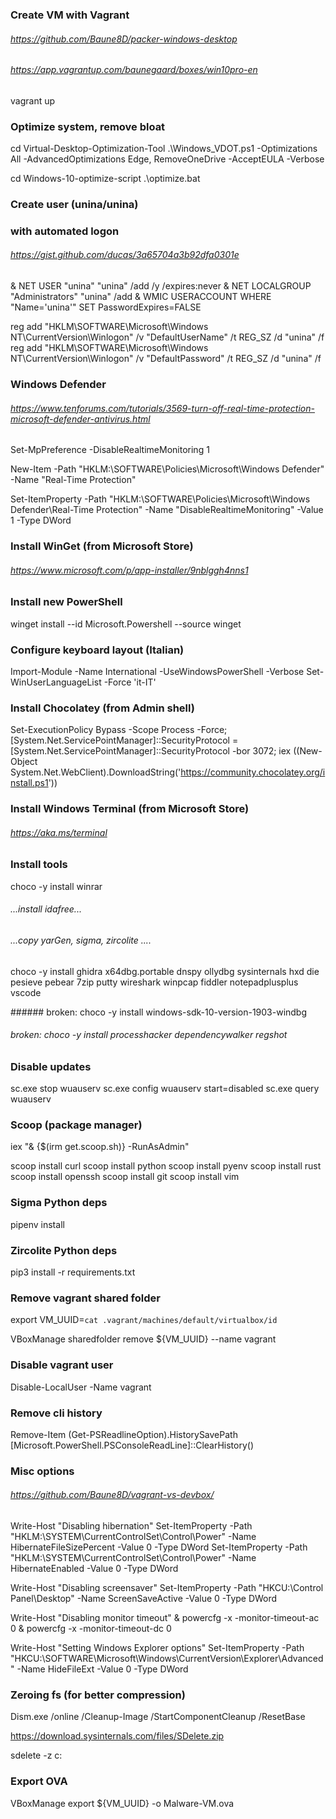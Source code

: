 ### Create VM with Vagrant ###
###### https://github.com/Baune8D/packer-windows-desktop
###### https://app.vagrantup.com/baunegaard/boxes/win10pro-en

vagrant up




### Optimize system, remove bloat ###

cd Virtual-Desktop-Optimization-Tool
.\Windows_VDOT.ps1 -Optimizations All -AdvancedOptimizations Edge, RemoveOneDrive -AcceptEULA -Verbose

cd Windows-10-optimize-script
.\optimize.bat




### Create user (unina/unina) ###
### with automated logon ###

###### https://gist.github.com/ducas/3a65704a3b92dfa0301e

& NET USER "unina" "unina" /add /y /expires:never
& NET LOCALGROUP "Administrators" "unina" /add
& WMIC USERACCOUNT WHERE "Name='unina'" SET PasswordExpires=FALSE

reg add "HKLM\SOFTWARE\Microsoft\Windows NT\CurrentVersion\Winlogon" /v "DefaultUserName" /t REG_SZ /d "unina" /f
reg add "HKLM\SOFTWARE\Microsoft\Windows NT\CurrentVersion\Winlogon" /v "DefaultPassword" /t REG_SZ /d "unina" /f





### Windows Defender ###
###### https://www.tenforums.com/tutorials/3569-turn-off-real-time-protection-microsoft-defender-antivirus.html

Set-MpPreference -DisableRealtimeMonitoring 1

New-Item -Path "HKLM:\SOFTWARE\Policies\Microsoft\Windows Defender\" -Name "Real-Time Protection"

Set-ItemProperty -Path "HKLM:\SOFTWARE\Policies\Microsoft\Windows Defender\Real-Time Protection" -Name "DisableRealtimeMonitoring" -Value 1 -Type DWord





### Install WinGet (from Microsoft Store) ###
###### https://www.microsoft.com/p/app-installer/9nblggh4nns1


### Install new PowerShell ###
winget install --id Microsoft.Powershell --source winget


### Configure keyboard layout (Italian) ###

Import-Module -Name International -UseWindowsPowerShell -Verbose
Set-WinUserLanguageList -Force 'it-IT'


### Install Chocolatey (from Admin shell) ###
Set-ExecutionPolicy Bypass -Scope Process -Force; [System.Net.ServicePointManager]::SecurityProtocol = [System.Net.ServicePointManager]::SecurityProtocol -bor 3072; iex ((New-Object System.Net.WebClient).DownloadString('https://community.chocolatey.org/install.ps1'))


### Install Windows Terminal (from Microsoft Store) ###
###### https://aka.ms/terminal


### Install tools
choco -y install winrar

###### ...install idafree...
###### ...copy yarGen, sigma, zircolite ....


choco -y install ghidra x64dbg.portable dnspy ollydbg sysinternals hxd die pesieve pebear 7zip putty wireshark winpcap fiddler notepadplusplus vscode

###### broken: choco -y install windows-sdk-10-version-1903-windbg
###### broken: choco -y install processhacker dependencywalker regshot




### Disable updates ###

sc.exe stop wuauserv
sc.exe config wuauserv start=disabled
sc.exe query wuauserv




### Scoop (package manager) ###

iex "& {$(irm get.scoop.sh)} -RunAsAdmin"

scoop install curl
scoop install python
scoop install pyenv
scoop install rust
scoop install openssh
scoop install git
scoop install vim



### Sigma Python deps ###
pipenv install

### Zircolite Python deps ###
pip3 install -r requirements.txt



### Remove vagrant shared folder ###

export VM_UUID=`cat .vagrant/machines/default/virtualbox/id`

VBoxManage sharedfolder remove ${VM_UUID} --name vagrant 



### Disable vagrant user ###

Disable-LocalUser -Name vagrant




### Remove cli history ###

Remove-Item (Get-PSReadlineOption).HistorySavePath
[Microsoft.PowerShell.PSConsoleReadLine]::ClearHistory()




### Misc options ###
###### https://github.com/Baune8D/vagrant-vs-devbox/

Write-Host "Disabling hibernation"
Set-ItemProperty -Path "HKLM:\SYSTEM\CurrentControlSet\Control\Power" -Name HibernateFileSizePercent -Value 0 -Type DWord
Set-ItemProperty -Path "HKLM:\SYSTEM\CurrentControlSet\Control\Power" -Name HibernateEnabled -Value 0 -Type DWord

Write-Host "Disabling screensaver"
Set-ItemProperty -Path "HKCU:\Control Panel\Desktop" -Name ScreenSaveActive -Value 0 -Type DWord

Write-Host "Disabling monitor timeout"
& powercfg -x -monitor-timeout-ac 0
& powercfg -x -monitor-timeout-dc 0

Write-Host "Setting Windows Explorer options"
Set-ItemProperty -Path "HKCU:\SOFTWARE\Microsoft\Windows\CurrentVersion\Explorer\Advanced" -Name HideFileExt -Value 0 -Type DWord





### Zeroing fs (for better compression) ###


Dism.exe /online /Cleanup-Image /StartComponentCleanup /ResetBase

https://download.sysinternals.com/files/SDelete.zip

sdelete -z c:



### Export OVA ###

VBoxManage export ${VM_UUID} -o Malware-VM.ova


